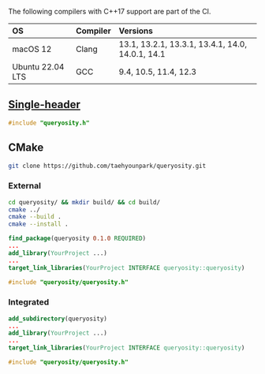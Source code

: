 The following compilers with C++17 support are part of the CI.

| OS | Compiler | Versions |
|:---|:--|:--|
| macOS 12 | Clang | 13.1, 13.2.1, 13.3.1, 13.4.1, 14.0, 14.0.1, 14.1 |
| Ubuntu 22.04 LTS | GCC | 9.4, 10.5, 11.4, 12.3 |

## [Single-header](https://raw.githubusercontent.com/taehyounpark/queryosity/master/queryosity.h)
```cpp
#include "queryosity.h"
```
## CMake
```sh
git clone https://github.com/taehyounpark/queryosity.git
```
### External
```sh
cd queryosity/ && mkdir build/ && cd build/
cmake ../
cmake --build .
cmake --install .
```
```cmake
find_package(queryosity 0.1.0 REQUIRED)
...
add_library(YourProject ...)
...
target_link_libraries(YourProject INTERFACE queryosity::queryosity)
```
```cpp
#include "queryosity/queryosity.h"
```
### Integrated
```cmake
add_subdirectory(queryosity)
...
add_library(YourProject ...)
...
target_link_libraries(YourProject INTERFACE queryosity::queryosity)
```
```cpp
#include "queryosity/queryosity.h"
```
